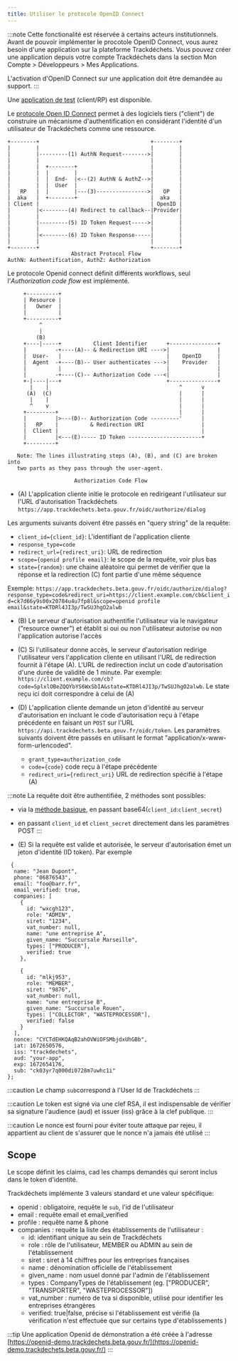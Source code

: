 ```yaml
---
title: Utiliser le protocole OpenID Connect
---
```


:::note
Cette fonctionalité est réservée à certains acteurs institutionnels.
Avant de pouvoir implémenter le procotole OpenID Connect, vous aurez besoin d'une application sur la plateforme Trackdéchets. Vous pouvez créer une application depuis votre compte Trackdéchets dans la section Mon Compte > Développeurs > Mes Applications.

L'activation d'OpenID Connect sur une application doit être demandée au support.
:::

Une [application de test](https://github.com/MTES-MCT/trackdechets-openidconnect-demo) (client/RP) est disponible.

Le [protocole Open ID Connect](https://openid.net/specs/openid-connect-core-1_0.html) permet à des logiciels tiers ("client") de construire un mécanisme d'authentification en considérant l'identité d'un utilisateur de Trackdéchets comme une ressource.

```
+--------+                                   +--------+
|        |                                   |        |
|        |---------(1) AuthN Request-------->|        |
|        |                                   |        |
|        |  +--------+                       |        |
|        |  |        |                       |        |
|        |  |  End-  |<--(2) AuthN & AuthZ-->|        |
|        |  |  User  |                       |        |
|   RP   |  |        |---(3)---------------->|   OP   |
|  aka   |  +--------+                       |  aka   |
| Client |                                   | OpenID |
|        |<--------(4) Redirect to callback--|Provider|
|        |                                   |        |
|        |---------(5) ID Token Request----->|        |
|        |                                   |        |
|        |<--------(6) ID Token Response-----|        |
|        |                                   |        |
+--------+                                   +--------+
                    Abstract Protocol Flow
AuthN: Authentification, AuthZ: Authorization
```

Le protocole Openid connect définit différents workflows, seul l'_Authorization code flow_ est implémenté.

```
     +----------+
     | Resource |
     |   Owner  |
     |          |
     +----------+
          ^
          |
         (B)
     +----|-----+          Client Identifier      +---------------+
     |         -+----(A)-- & Redirection URI ---->|               |
     |  User-   |                                 |    OpenID     |
     |  Agent  -+----(B)-- User authenticates --->|    Provider   |
     |          |                                 |               |
     |         -+----(C)-- Authorization Code ---<|               |
     +-|----|---+                                 +---------------+
       |    |                                         ^      v
      (A)  (C)                                        |      |
       |    |                                         |      |
       ^    v                                         |      |
     +---------+                                      |      |
     |         |>---(D)-- Authorization Code ---------'      |
     |   RP    |          & Redirection URI                  |
     |  Client |                                             |
     |         |<---(E)----- ID Token -----------------------+
     +---------+

   Note: The lines illustrating steps (A), (B), and (C) are broken into
   two parts as they pass through the user-agent.

                     Authorization Code Flow
```

- (A) L'application cliente initie le protocole en redirigeant l'utilisateur sur l'URL d'autorisation Trackdéchets `https://app.trackdechets.beta.gouv.fr/oidc/authorize/dialog`

Les arguments suivants doivent être passés en "query string" de la requête:

- `client_id={client_id}`: L'identifiant de l'application cliente
- `response_type=code`
- `redirect_url={redirect_uri}`: URL de redirection
- `scope={openid profile email}`: le scope de la requête, voir plus bas
- `state={random}`: une chaine aléatoire qui permet de vérifier que la réponse et la redirection (C) font partie d'une même séquence

Exemple: `https://app.trackdechets.beta.gouv.fr/oidc/authorize/dialog?response_type=code&redirect_uri=https://client.example.com/cb&client_id=ck7d66y9s00x20784u4u7fp8l&scope=openid profile email&state=KTDRl4JI3p/TwSUJhgO2alwb`

- (B) Le serveur d'autorisation authentifie l'utilisateur via le navigateur ("resource owner") et établit si oui ou non l'utilisateur autorise ou non l'application autorise l'accès

- (C) Si l'utilisateur donne accès, le serveur d'autorisation redirige l'utilisateur vers l'application cliente en utilisant l'URL de redirection fournit à l'étape (A). L'URL de redirection inclut un code d'autorisation d'une durée de validité de 1 minute. Par exemple: `https://client.example.com/cb?code=SplxlOBeZQQYbYS6WxSbIA&state=KTDRl4JI3p/TwSUJhgO2alwb`. Le state reçu ici doit correspondre à celui de (A)

- (D) L'application cliente demande un jeton d'identité au serveur d'autorisation en incluant le code d'autorisation reçu à l'étape précédente en faisant un `POST` sur l'URL `https://api.trackdechets.beta.gouv.fr/oidc/token`. Les paramètres suivants doivent être passés en utilisant le format "application/x-www-form-urlencoded".
  - `grant_type=authorization_code`
  - `code={code}` code reçu à l'étape précédente
  - `redirect_uri={redirect_uri}` URL de redirection spécifié à l'étape (A)

:::note
La requête doit être authentifiée, 2 méthodes sont possibles:

- via la [méthode basique](https://fr.wikipedia.org/wiki/Authentification_HTTP#M%C3%A9thode_%C2%AB_Basic_%C2%BB), en passant base64(`client_id`:`client_secret`)
- en passant `client_id` et `client_secret` directement dans les paramètres POST
:::

- (E) Si la requête est valide et autorisée, le serveur d'autorisation émet un jeton d'identité (ID token). Par exemple

```
 {
  name: "Jean Dupont",
  phone: "06876543",
  email: "foo@barr.fr",
  email_verified: true,
  companies: [
    {
      id: "wxcgh123",
      role: "ADMIN",
      siret: "1234",
      vat_number: null,
      name: "une entreprise A",
      given_name: "Succursale Marseille",
      types: ["PRODUCER"],
      verified: true
    },

    {
      id: "mlkj953",
      role: "MEMBER",
      siret: "9876",
      vat_number: null,
      name: "une entreprise B",
      given_name: "Succursale Rouen",
      types: ["COLLECTOR", "WASTEPROCESSOR"],
      verified: false
    }
  ],
  nonce: "CYCTdEHKQAqB2ahOVWiOFSMbjdxUhGBb",
  iat: 1672650576,
  iss: "trackdechets",
  aud: "your-app",
  exp: 1672654176,
  sub: "ck03yr7q000di0728m7uwhc1i"
};
```

:::caution
Le champ `sub`correspond à l'User Id de Trackdéchets
:::

:::caution
Le token est signé via une clef RSA, il est indispensable de vérifier sa signature l'audience (aud) et issuer (iss) grâce à la clef publique.
:::

:::caution
Le nonce est fourni pour éviter toute attaque par rejeu, il appartient au client de s'assurer que le nonce n'a jamais été utilisé
:::

## Scope

Le scope définit les claims, cad les champs demandés qui seront inclus dans le token d'identité.

Trackdéchets implémente 3 valeurs standard et une valeur spécifique:

- openid : obligatoire, requête le `sub`, l'id de l'utilisateur
- email : requête email et email_verified
- profile : requête name & phone
- companies : requête la liste des établissements de l'utilisateur :
    - id: identifiant unique au sein de Trackdéchets
    - role : rôle de l'utilisateur, MEMBER ou ADMIN au sein de l'établissement
    - siret : siret à 14 chiffres pour les entreprises françaises
    - name : dénomination officielle de l'établissement
    - given_name : nom usuel donné par l'admin de l'établissement
    - types : CompanyTypes de l'établissement (eg. ["PRODUCER", "TRANSPORTER", "WASTEPROCESSOR"])
    - vat_number : numéro de tva si disponible, utilisé pour identifier les entreprises étrangères
    - verified: true|false, précise si l'établissement est vérifié (la vérification n'est effectuée que sur certains type d'établissements )

:::tip
Une application Openid de démonstration a été créée à l'adresse [https://openid-demo.trackdechets.beta.gouv.fr/](https://openid-demo.trackdechets.beta.gouv.fr/)
:::
